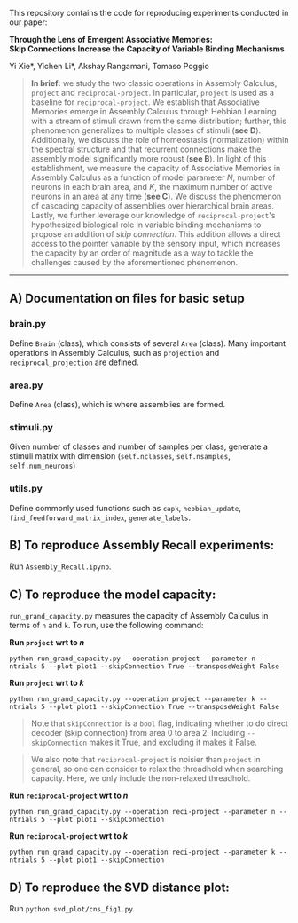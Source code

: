 This repository contains the code for reproducing experiments conducted in our paper:

**Through the Lens of Emergent Associative Memories: <br>
Skip Connections Increase the Capacity of Variable Binding Mechanisms**

Yi Xie*, Yichen Li*, Akshay Rangamani, Tomaso Poggio

> **In brief:** we study the two classic operations in Assembly Calculus, $\texttt{project}$ and $\texttt{reciprocal-project}$. In particular, $\texttt{project}$ is used as a baseline for $\texttt{reciprocal-project}$. We establish that Associative Memories emerge in Assembly Calculus through Hebbian Learning with a stream of stimuli drawn from the same distribution; further, this phenomenon generalizes to multiple classes of stimuli (**see D**). Additionally, we discuss the role of homeostasis (normalization) within the spectral structure and that recurrent connections make the assembly model significantly more robust (**see B**). In light of this establishment, we measure the capacity of Associative Memories in Assembly Calculus as a function of model parameter $N$, number of neurons in each brain area, and $K$, the maximum number of active neurons in an area at any time (**see C**). We discuss the phenomenon of cascading capacity of assemblies over hierarchical brain areas. Lastly, we further leverage our knowledge of $\texttt{reciprocal-project}$'s hypothesized biological role in variable binding mechanisms to propose an addition of $\textit{skip connection}$. This addition allows a direct access to the pointer variable by the sensory input, which increases the capacity by an order of magnitude as a way to tackle the challenges caused by the aforementioned phenomenon. 

---

## A) Documentation on files for basic setup

### brain.py 
Define `Brain` (class), which consists of several `Area` (class). 
Many important operations in Assembly Calculus, such as $\texttt{projection}$ and $\texttt{reciprocal_projection}$ are defined.

### area.py
Define `Area` (class), which is where assemblies are formed.

### stimuli.py
Given number of classes and number of samples per class, generate a stimuli matrix with dimension (`self.nclasses`, `self.nsamples`, `self.num_neurons`)

### utils.py
Define commonly used functions such as `capk`, `hebbian_update`, `find_feedforward_matrix_index`, `generate_labels`.

## B) To reproduce Assembly Recall experiments:
Run `Assembly_Recall.ipynb`.

## C) To reproduce the model capacity:
`run_grand_capacity.py` measures the capacity of Assembly Calculus in terms of `n` and `k`.
To run, use the following command:

**Run $\texttt{project}$ wrt to $n$**
```
python run_grand_capacity.py --operation project --parameter n --ntrials 5 --plot plot1 --skipConnection True --transposeWeight False
```

**Run $\texttt{project}$ wrt to $k$**
```
python run_grand_capacity.py --operation project --parameter k --ntrials 5 --plot plot1 --skipConnection True --transposeWeight False
```

> Note that `skipConnection` is a `bool` flag, indicating whether to do direct decoder (skip connection) from area 0 to area 2.
Including `--skipConnection` makes it True, and excluding it makes it False.

> We also note that $\texttt{reciprocal-project}$ is noisier than $\texttt{project}$ in general, so one can consider to relax the threadhold when searching capacity. Here, we only include the non-relaxed threadhold.

**Run $\texttt{reciprocal-project}$ wrt to $n$**
```
python run_grand_capacity.py --operation reci-project --parameter n --ntrials 5 --plot plot1 --skipConnection
```

**Run $\texttt{reciprocal-project}$ wrt to $k$**
```
python run_grand_capacity.py --operation reci-project --parameter k --ntrials 5 --plot plot1 --skipConnection
```

## D) To reproduce the SVD distance plot:
Run `python svd_plot/cns_fig1.py`
